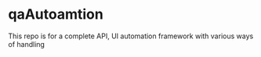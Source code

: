 # qaAutoamtion
This repo is for a complete API, UI automation framework with various ways of handling
